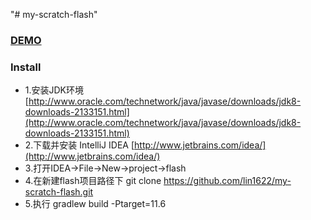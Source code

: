 "# my-scratch-flash" 
### [DEMO](http://39.107.113.23/)

### Install
- 1.安装JDK环境 [http://www.oracle.com/technetwork/java/javase/downloads/jdk8-downloads-2133151.html](http://www.oracle.com/technetwork/java/javase/downloads/jdk8-downloads-2133151.html)
- 2.下载并安装 IntelliJ IDEA [http://www.jetbrains.com/idea/](http://www.jetbrains.com/idea/) 
- 3.打开IDEA->File->New->project->flash 
- 4.在新建flash项目路径下 git clone https://github.com/lin1622/my-scratch-flash.git
- 5.执行 gradlew build -Ptarget=11.6
